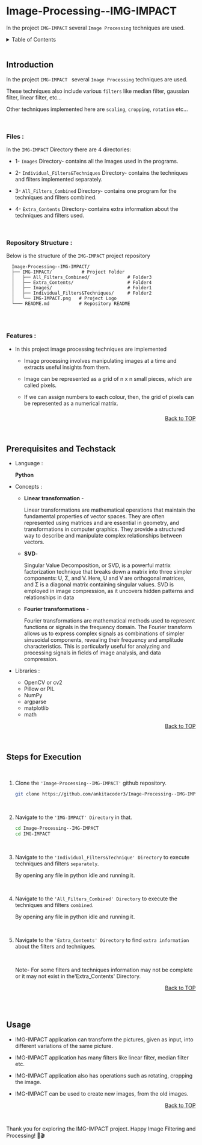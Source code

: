 # Image-Processing--IMG-IMPACT

In the project ```IMG-IMPACT``` several    ```Image Processing``` techniques are used.



<details>
  <summary color= blue >Table of Contents</summary>
<li> <a href="#a1">Introduction</a></li>
<li> <a href="#a2"> Prerequisites and Techstack</a></li>
<li> <a href="#a3"> Steps for Execution </a></li>
<li>  <a href="#a4">Usage</a></li>
<a href="#end"><u><i>Skip to END...</i></u></a>
</details>
</br>

<a name="a1"></a>
## Introduction
In the project ```IMG-IMPACT ``` several    ```Image Processing``` techniques are used. 

These techniques also include various ```filters``` like median filter, gaussian filter, linear filter, etc... 

Other techniques implemented here are ```scaling```, ```cropping```, ```rotation``` etc... 

</br>


### <b>Files :</b>

  In the ```IMG-IMPACT``` Directory there are 4 directories:
  
  - 1- ```Images``` Directory- contains all the Images used in the programs.
    
  - 2- ```Individual_Filters&Techniques``` Directory- contains the techniques and filters implemented separately.
    
  - 3- ```All_Filters_Combined``` Directory- contains one program for the techniques and filters combined.
    
  - 4- ```Extra_Contents``` Directory- contains extra information about the techniques and filters used.

</br>

### <b>Repository Structure :</b>

  Below is the structure of the ```IMG-IMPACT``` project repository
  
  ```plaintext
    Image-Processing--IMG-IMPACT/
    ├── IMG-IMPACT/           # Project Folder             
    │   ├── All_Filters_Combined/              # Folder3
    │   ├── Extra_Contents/                    # Folder4
    │   ├── Images/                            # Folder1
    │   ├── Individual_Filters&Techniques/     # Folder2
    │   └── IMG-IMPACT.png   # Project Logo     
    └─── README.md           # Repository README
    
  ```

</br>



### <b>Features :</b>

  - In this project image processing techniques are implemented
      
    - Image processing involves manipulating images at a time and extracts useful insights from them.
      
    - Image can be represented as a grid of n x n small pieces, which are called pixels.
      
    - If we can assign numbers to each colour, then, the grid of pixels can be represented as a numerical matrix.
 ###
###

###
###

  <p align="right"><a href="#readme-top">Back to TOP</a></p>
  </br>

<!--
## Objective
* To transform an image to implement techniques, like image rotation, cropping, image smoothening, filters etc
* The techniques mentioned above are implemented using concepts such as linear transformation and SVD
###
###
  -->

  
<a name="a2"></a>
## Prerequisites and Techstack


    
  * Language :

    **Python**


  * Concepts :

    
      * **Linear transformation** -

        Linear transformations are mathematical operations that maintain the fundamental properties of vector spaces.
        They are often represented using matrices and are essential in geometry, and transformations in computer graphics.
        They provide a structured way to describe and manipulate complex relationships between vectors.
        
      * **SVD**-
   
        Singular Value Decomposition, or SVD, is a powerful matrix factorization technique that breaks down a matrix into three simpler components: U, Σ, and V.
        Here, U and V are orthogonal matrices, and Σ is a diagonal matrix containing singular values.
        SVD is employed in image compression, as it uncovers hidden patterns and relationships in data
        
      * **Fourier transformations** -
   
        Fourier transformations are mathematical methods used to represent functions or signals in the frequency domain.
        The Fourier transform allows us to express complex signals as combinations of simpler sinusoidal components, revealing their frequency and amplitude characteristics.
        This is particularly useful for analyzing and processing signals in fields of image analysis, and data compression.


  * Libraries :

    
    * OpenCV or cv2
    * Pillow or PIL
    * NumPy
    * argparse
    * matplotlib
    * math


  <p align="right"><a href="#readme-top">Back to TOP</a></p>
  </br>
  
  

<a name="a3"></a> 
## Steps for Execution

<br>

  1. Clone the ```'Image-Processing--IMG-IMPACT'``` github repository.
     ```sh
     git clone https://github.com/ankitacoder3/Image-Processing--IMG-IMPACT.git
      ```
     <br>
     
 2. Navigate to the ```'IMG-IMPACT' Directory``` in that.
    ```sh
    cd Image-Processing--IMG-IMPACT
    cd IMG-IMPACT
    ```
<br>

  3. Navigate to the ```'Individual_Filters&Technique' Directory``` to execute techniques and filters ```separately```.

     By opening any file in python idle and running it.

     <br>
     
4. Navigate to the ```'All_Filters_Combined' Directory``` to execute the techniques and filters ```combined```.
  
   By opening any file in python idle and running it.

   <br>
   
 5. Navigate to the ```'Extra_Contents' Directory``` to find ```extra information``` about the filters and techniques.

    <br>
    
    Note- For some filters and techniques information may not be complete or it may not exist in the'Extra_Contents' Directory.
  
  
  
  <p align="right"><a href="#readme-top">Back to TOP</a></p>
  </br>
   </br>

<a name="a4"></a>
## Usage



* IMG-IMPACT application can transform the pictures, given as input, into different variations of the same picture.

  
* IMG-IMPACT application has many filters like linear filter, median filter etc.

  
* IMG-IMPACT application also has operations such as rotating, cropping the image.

  
* IMG-IMPACT can be used to create new images, from the old images.

  <p align="right"><a href="#readme-top">Back to TOP</a></p>
  </br>
<a name="end"></a>
Thank you for exploring the IMG-IMPACT project. Happy Image Filtering and Processing! 🍿🎬

